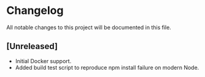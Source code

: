 # Changelog

All notable changes to this project will be documented in this file.

## [Unreleased]
- Initial Docker support.
- Added build test script to reproduce npm install failure on modern Node.
